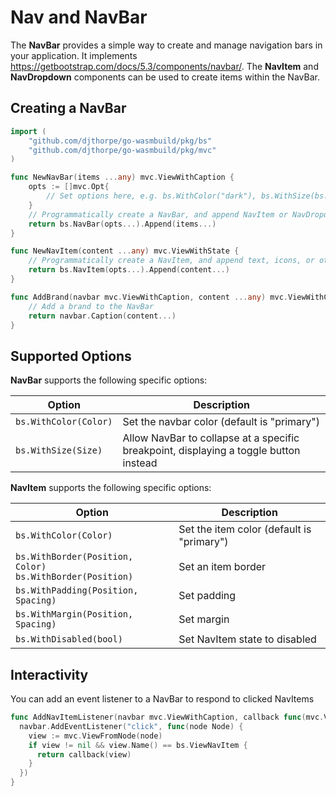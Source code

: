 # Nav and NavBar

The **NavBar** provides a simple way to create and manage navigation bars in your application. It implements <https://getbootstrap.com/docs/5.3/components/navbar/>. The **NavItem** and **NavDropdown** components can be used to create items within the NavBar.

## Creating a NavBar

```go
import (
    "github.com/djthorpe/go-wasmbuild/pkg/bs"
    "github.com/djthorpe/go-wasmbuild/pkg/mvc"
)

func NewNavBar(items ...any) mvc.ViewWithCaption {
    opts := []mvc.Opt{
        // Set options here, e.g. bs.WithColor("dark"), bs.WithSize(bs.SizeLg), etc.
    }
    // Programmatically create a NavBar, and append NavItem or NavDropdown items
    return bs.NavBar(opts...).Append(items...)
}

func NewNavItem(content ...any) mvc.ViewWithState {
    // Programmatically create a NavItem, and append text, icons, or other views
    return bs.NavItem(opts...).Append(content...)
}

func AddBrand(navbar mvc.ViewWithCaption, content ...any) mvc.ViewWithCaption {
    // Add a brand to the NavBar
    return navbar.Caption(content...)
}


```

## Supported Options

**NavBar** supports the following specific options:

| Option | Description |
|--------|-------------|
| `bs.WithColor(Color)` | Set the navbar color (default is "primary") |
| `bs.WithSize(Size)` | Allow NavBar to collapse at a specific breakpoint, displaying a toggle button instead |

**NavItem** supports the following specific options:

| Option | Description |
|--------|-------------|
| `bs.WithColor(Color)` | Set the item color (default is "primary") |
| `bs.WithBorder(Position, Color)`<br>`bs.WithBorder(Position)` | Set an item border |
| `bs.WithPadding(Position, Spacing)` | Set padding |
| `bs.WithMargin(Position, Spacing)` | Set margin |
| `bs.WithDisabled(bool)` | Set NavItem state to disabled |

## Interactivity

You can add an event listener to a NavBar to respond to clicked NavItems

```go
func AddNavItemListener(navbar mvc.ViewWithCaption, callback func(mvc.View)) {
  navbar.AddEventListener("click", func(node Node) {
    view := mvc.ViewFromNode(node)
    if view != nil && view.Name() == bs.ViewNavItem {
      return callback(view)
    }
  })
}
```
